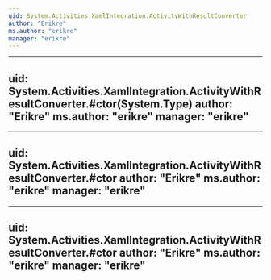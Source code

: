 ```yaml
---
uid: System.Activities.XamlIntegration.ActivityWithResultConverter
author: "Erikre"
ms.author: "erikre"
manager: "erikre"
---
```


---
uid: System.Activities.XamlIntegration.ActivityWithResultConverter.#ctor(System.Type)
author: "Erikre"
ms.author: "erikre"
manager: "erikre"
---

---
uid: System.Activities.XamlIntegration.ActivityWithResultConverter.#ctor
author: "Erikre"
ms.author: "erikre"
manager: "erikre"
---

---
uid: System.Activities.XamlIntegration.ActivityWithResultConverter.#ctor
author: "Erikre"
ms.author: "erikre"
manager: "erikre"
---

